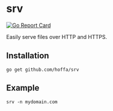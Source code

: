 # srv

[![Go Report Card](https://goreportcard.com/badge/github.com/hoffa/srv)](https://goreportcard.com/report/github.com/hoffa/srv)

Easily serve files over HTTP and HTTPS.

## Installation

```
go get github.com/hoffa/srv
```

## Example

```
srv -n mydomain.com
```
